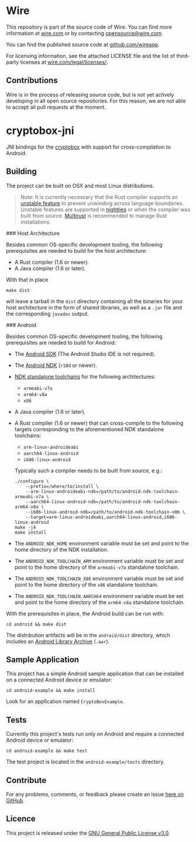 # Wire

This repository is part of the source code of Wire. You can find more information at [wire.com](https://wire.com) or by contacting opensource@wire.com.

You can find the published source code at [github.com/wireapp](https://github.com/wireapp). 

For licensing information, see the attached LICENSE file and the list of third-party licenses at [wire.com/legal/licenses/](https://wire.com/legal/licenses/).

## Contributions

Wire is in the process of releasing source code, but is not yet actively developing in all open source repositories. For this reason, we are not able to accept all pull requests at the moment.

# cryptobox-jni

JNI bindings for the [cryptobox](https://github.com/wireapp/cryptobox) with support for cross-compilation to Android.

## Building

The project can be built on OSX and most Linux distributions.

> Note: It is currently necessary that the Rust compiler supports an
> [unstable feature](https://github.com/rust-lang/rust/issues/27719)
> to prevent unwinding across language boundaries. Unstable features
> are supported in [nightlies](http://doc.rust-lang.org/book/nightly-rust.html)
> or when the compiler was built from source. [Multirust](https://github.com/brson/multirust)
> is recommended to manage Rust installations.

### Host Architecture

Besides common OS-specific development tooling, the following prerequisites
are needed to build for the host architecture:

  * A Rust compiler (1.6 or newer).
  * A Java compiler (1.6 or later).

With that in place

    make dist

will leave a tarball in the `dist` directory containing all the binaries for
your host architecture in the form of shared libraries, as well as a `.jar`
file and the corresponding `javadoc` output.

### Android

Besides common OS-specific development tooling, the following prerequisites
are needed to build for Android:

  * The [Android SDK](http://developer.android.com/sdk/index.html) (The Android Studio IDE is not required).

  * The [Android NDK](https://developer.android.com/ndk/downloads/index.html) (`r10d` or newer).

  * [NDK standalone toolchains](https://developer.android.com/ndk/guides/standalone_toolchain.html) for the following architectures:
      * `armeabi-v7a`
      * `arm64-v8a`
      * `x86`

  * A Java compiler (1.6 or later).

  * A Rust compiler (1.6 or newer) that can cross-compile to the following
    targets corresponding to the aforementioned NDK standalone toolchains:
      * `arm-linux-androideabi`
      * `aarch64-linux-android`
      * `i686-linux-android`

    Typically such a compiler needs to be built from source, e.g.:

        ./configure \
            --prefix=/where/to/install \
            --arm-linux-androideabi-ndk=/path/to/android-ndk-toolchain-armeabi-v7a \
            --aarch64-linux-android-ndk=/path/to/android-ndk-toolchain-arm64-v8a \
            --i686-linux-android-ndk=/path/to/android-ndk-toolchain-x86 \
            --target=arm-linux-androideabi,aarch64-linux-android,i686-linux-android
        make -j4
        make install

  * The `ANDROID_NDK_HOME` environment variable must be set and point to the
    home directory of the NDK installation.

  * The `ANDROID_NDK_TOOLCHAIN_ARM` environment variable must be set and point
    to the home directory of the `armeabi-v7a` standalone toolchain.

  * The `ANDROID_NDK_TOOLCHAIN_X86` environment variable must be set and point
    to the home directory of the `x86` standalone toolchain.

  * The `ANDROID_NDK_TOOLCHAIN_AARCH64` environment variable must be set and point
    to the home directory of the `arm64-v8a` standalone toolchain.

With the prerequisites in place, the Android build can be run with:

    cd android && make dist

The distribution artifacts will be in the `android/dist` directory, which includes
an [Android Library Archive](http://tools.android.com/tech-docs/new-build-system/aar-format) (`.aar`).

## Sample Application

This project has a simple Android sample application that can be installed
on a connected Android device or emulator:

    cd android-example && make install

Look for an application named `CryptoBoxExample`.

## Tests

Currently this project's tests run only on Android and require a connected
Android device or emulator:

    cd android-example && make test

The test project is located in the `android-example/tests` directory.

## Contribute

For any problems, comments, or feedback please create an issue [here on GitHub](https://github.com/wireapp/cryptobox-jni/issues).

## Licence

This project is released under the [GNU General Public License v3.0](http://www.gnu.org/licenses/gpl-3.0.en.html).
